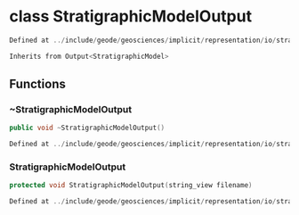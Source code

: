 # class StratigraphicModelOutput

```cpp
Defined at ../include/geode/geosciences/implicit/representation/io/stratigraphic_model_output.h#51
```

```cpp
Inherits from Output<StratigraphicModel>
```



## Functions

### ~StratigraphicModelOutput

```cpp
public void ~StratigraphicModelOutput()
```

```cpp
Defined at ../include/geode/geosciences/implicit/representation/io/stratigraphic_model_output.h#55
```

### StratigraphicModelOutput

```cpp
protected void StratigraphicModelOutput(string_view filename)
```

```cpp
Defined at ../include/geode/geosciences/implicit/representation/io/stratigraphic_model_output.h#58
```



